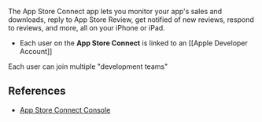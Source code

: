 The App Store Connect app lets you monitor your app's sales and downloads, reply to App Store Review, get notified of new reviews, respond to reviews, and more, all on your iPhone or iPad.

- Each user on the **App Store Connect** is linked to an [[Apple Developer Account]]

Each user can join multiple "development teams"

## References

- [App Store Connect Console](https://appstoreconnect.apple.com)
